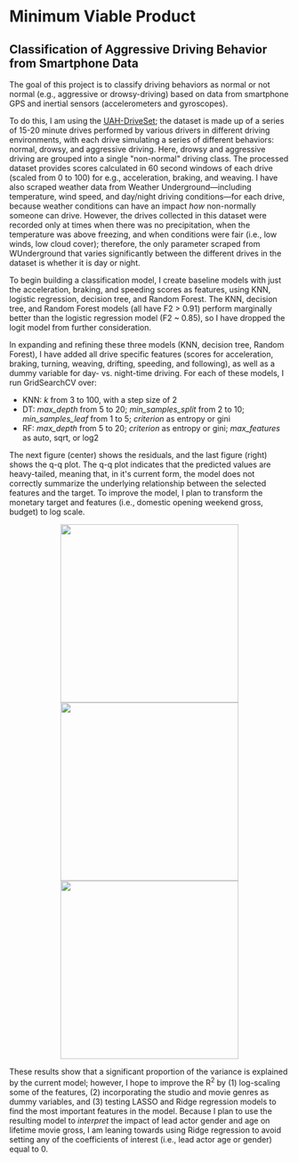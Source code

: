 # Minimum Viable Product
## Classification of Aggressive Driving Behavior from Smartphone Data

The goal of this project is to classify driving behaviors as normal or not normal (e.g., aggressive or drowsy-driving) based on data from smartphone GPS and inertial sensors (accelerometers and gyroscopes).

To do this, I am using the [UAH-DriveSet](http://www.robesafe.uah.es/personal/eduardo.romera/uah-driveset/); the dataset is made up of a series of 15-20 minute drives performed by various drivers in different driving environments, with each drive simulating a series of different behaviors: normal, drowsy, and aggressive driving. Here, drowsy and aggressive driving are grouped into a single "non-normal" driving class. The processed dataset provides scores calculated in 60 second windows of each drive (scaled from 0 to 100) for e.g., acceleration, braking, and weaving. I have also scraped weather data from Weather Underground&mdash;including temperature, wind speed, and day/night driving conditions&mdash;for each drive, because weather conditions can have an impact _how_ non-normally someone can drive.  However, the drives collected in this dataset were recorded only at times when there was no precipitation, when the temperature was above freezing, and when conditions were fair (i.e., low winds, low cloud cover); therefore, the only parameter scraped from WUnderground that varies significantly between the different drives in the dataset is whether it is day or night.


To begin building a classification model, I create baseline models with just the acceleration, braking, and speeding scores as features, using KNN, logistic regression, decision tree, and Random Forest. The KNN, decision tree, and Random Forest models (all have F2 > 0.91) perform marginally better than the logistic regression model (F2 ~ 0.85), so I have dropped the logit model from further consideration.

In expanding and refining these three models (KNN, decision tree, Random Forest), I have added all drive specific features (scores for acceleration, braking, turning, weaving, drifting, speeding, and following), as well as a dummy variable for day- vs. night-time driving. For each of these models, I run GridSearchCV over:
- KNN: _k_ from 3 to 100, with a step size of 2
- DT: _max_depth_ from 5 to 20; _min_samples_split_ from 2 to 10; _min_samples_leaf_ from 1 to 5; _criterion_ as entropy or gini
- RF: _max_depth_ from 5 to 20; _criterion_ as entropy or gini; _max_features_ as auto, sqrt, or log2

The next figure (center) shows the residuals, and the last figure (right) shows the q-q plot. The q-q plot indicates that the predicted values are heavy-tailed, meaning that, in it's current form, the model does not correctly summarize the underlying relationship between the selected features and the target. To improve the model, I plan to transform the monetary target and features (i.e., domestic opening weekend gross, budget) to log scale.

<p float="left" align="center">
  <img src="figures/lr_basic.png" width="320" />
  <img src="figures/lr_basic_resid.png" width="320" />
  <img src="figures/lr_basic_qq.png" width="320" />
</p>


These results show that a significant proportion of the variance is explained by the current model; however, I hope to improve the R<sup>2</sup> by (1) log-scaling some of the features, (2) incorporating the studio and movie genres as dummy variables, and (3) testing LASSO and Ridge regression models to find the most important features in the model. Because I plan to use the resulting model to _interpret_ the impact of lead actor gender and age on lifetime movie gross, I am leaning towards using Ridge regression to avoid setting any of the coefficients of interest (i.e., lead actor age or gender) equal to 0.
